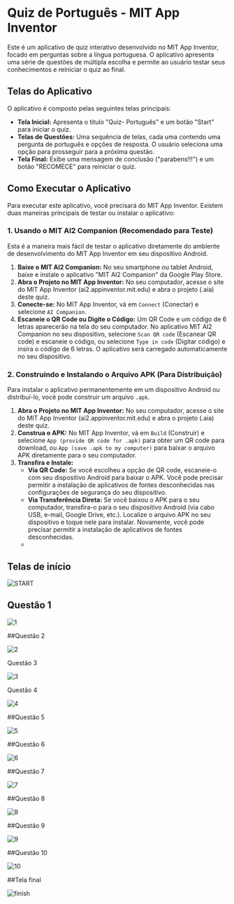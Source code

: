# Quiz de Português - MIT App Inventor

Este é um aplicativo de quiz interativo desenvolvido no MIT App Inventor, focado em perguntas sobre a língua portuguesa. O aplicativo apresenta uma série de questões de múltipla escolha e permite ao usuário testar seus conhecimentos e reiniciar o quiz ao final.

## Telas do Aplicativo

O aplicativo é composto pelas seguintes telas principais:

*   **Tela Inicial:** Apresenta o título "Quiz- Português" e um botão "Start" para iniciar o quiz.
*   **Telas de Questões:** Uma sequência de telas, cada uma contendo uma pergunta de português e opções de resposta. O usuário seleciona uma opção para prosseguir para a próxima questão.
*   **Tela Final:** Exibe uma mensagem de conclusão ("parabens!!!") e um botão "RECOMECE" para reiniciar o quiz.

## Como Executar o Aplicativo

Para executar este aplicativo, você precisará do MIT App Inventor. Existem duas maneiras principais de testar ou instalar o aplicativo:

### 1. Usando o MIT AI2 Companion (Recomendado para Teste)

Esta é a maneira mais fácil de testar o aplicativo diretamente do ambiente de desenvolvimento do MIT App Inventor em seu dispositivo Android.

1.  **Baixe o MIT AI2 Companion:** No seu smartphone ou tablet Android, baixe e instale o aplicativo "MIT AI2 Companion" da Google Play Store.
2.  **Abra o Projeto no MIT App Inventor:** No seu computador, acesse o site do MIT App Inventor (ai2.appinventor.mit.edu) e abra o projeto (.aia) deste quiz.
3.  **Conecte-se:** No MIT App Inventor, vá em `Connect` (Conectar) e selecione `AI Companion`.
4.  **Escaneie o QR Code ou Digite o Código:** Um QR Code e um código de 6 letras aparecerão na tela do seu computador. No aplicativo MIT AI2 Companion no seu dispositivo, selecione `Scan QR code` (Escanear QR code) e escaneie o código, ou selecione `Type in code` (Digitar código) e insira o código de 6 letras. O aplicativo será carregado automaticamente no seu dispositivo.

### 2. Construindo e Instalando o Arquivo APK (Para Distribuição)

Para instalar o aplicativo permanentemente em um dispositivo Android ou distribuí-lo, você pode construir um arquivo `.apk`.

1.  **Abra o Projeto no MIT App Inventor:** No seu computador, acesse o site do MIT App Inventor (ai2.appinventor.mit.edu) e abra o projeto (.aia) deste quiz.
2.  **Construa o APK:** No MIT App Inventor, vá em `Build` (Construir) e selecione `App (provide QR code for .apk)` para obter um QR code para download, ou `App (save .apk to my computer)` para baixar o arquivo APK diretamente para o seu computador.
3.  **Transfira e Instale:**
    *   **Via QR Code:** Se você escolheu a opção de QR code, escaneie-o com seu dispositivo Android para baixar o APK. Você pode precisar permitir a instalação de aplicativos de fontes desconhecidas nas configurações de segurança do seu dispositivo.
    *   **Via Transferência Direta:** Se você baixou o APK para o seu computador, transfira-o para o seu dispositivo Android (via cabo USB, e-mail, Google Drive, etc.). Localize o arquivo APK no seu dispositivo e toque nele para instalar. Novamente, você pode precisar permitir a instalação de aplicativos de fontes desconhecidas.
    *   


## Telas de início


![START](https://github.com/user-attachments/assets/27e849f5-54a9-476a-83bd-52e53dbea102)

## Questão 1

![1](https://github.com/user-attachments/assets/76779522-347e-4fc2-bd77-edcaf53c1829)

##Questão 2

![2](https://github.com/user-attachments/assets/fec3ddc0-9633-4b76-b85a-37509dc4b8cc)

Questão 3

![3](https://github.com/user-attachments/assets/452376c6-0a06-498c-953c-ba4cadd2fcb8)

Questão 4

![4](https://github.com/user-attachments/assets/d8990e66-39f7-4ec7-902f-182384a30bcb)

##Questão 5

![5](https://github.com/user-attachments/assets/487b91a6-6767-486e-a4cf-f135064d9be4)

##Questão 6

![6](https://github.com/user-attachments/assets/0730b44a-8b28-47dd-934e-2ec26b88a60a)

##Questão 7

![7](https://github.com/user-attachments/assets/fa6707da-7974-4d78-9370-67f6c22cff74)

##Questão 8

![8](https://github.com/user-attachments/assets/77c20cfa-5d4d-40ee-b0ed-db3b953ccf66)

##Questão 9

![9](https://github.com/user-attachments/assets/e98d9bec-5b83-4f62-81d9-fabcd441bb99)

##Questão 10

![10](https://github.com/user-attachments/assets/31543ab6-d595-4ae4-bf05-0f1efe771961)

##Tela final

![finish](https://github.com/user-attachments/assets/c28f8701-2fdb-466e-a0d9-f9cc1d18ec1c)













